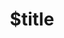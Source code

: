 ---
title: $title
second_title: Aspose.GIS for .NET API 参考
description: $description
type: docs
weight: $weight
url: /zh/net/$ref/
---